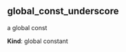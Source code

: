 <a name="global_const_underscore"></a>

## global\_const\_underscore
a global const

**Kind**: global constant  
